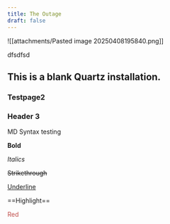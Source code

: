 ```yaml
---
title: The Outage
draft: false
---
```

![[attachments/Pasted image 20250408195840.png]]

dfsdfsd
## This is a blank Quartz installation.

### Testpage2

### Header 3

MD Syntax testing

**Bold**

*Italics*

~~Strikethrough~~

<u>Underline</u>

==Highlight==

<font color="#c0504d">Red</font>
